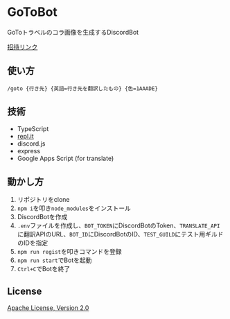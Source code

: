 # GoToBot

GoToトラベルのコラ画像を生成するDiscordBot

[招待リンク](https://discord.com/api/oauth2/authorize?client_id=881401847905124353&permissions=1342229504&scope=bot%20applications.commands)

## 使い方

```
/goto {行き先} {英語=行き先を翻訳したもの} {色=1AAADE}
```

## 技術

- TypeScript
- [repl.it](https://replit.com/@RomanGames/GoToBot)
- discord.js
- express
- Google Apps Script (for translate)

## 動かし方

1. リポジトリをclone
2. `npm i`を叩き`node_modules`をインストール
3. DiscordBotを作成
4. `.env`ファイルを作成し、`BOT_TOKEN`にDiscordBotのToken、`TRANSLATE_API`に翻訳APIのURL、`BOT_ID`にDiscordBotのID、`TEST_GUILD`にテスト用ギルドのIDを指定
5. `npm run regist`を叩きコマンドを登録
6. `npm run start`でBotを起動
7. `Ctrl+C`でBotを終了

## License

[Apache License, Version 2.0](https://apache.org/licenses/LICENSE-2.0)
